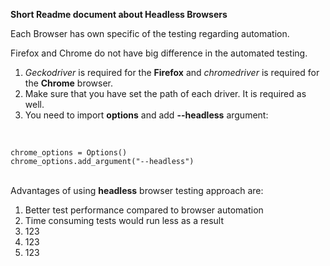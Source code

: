 <b>Short Readme document about Headless Browsers</b>

Each Browser has own specific of the testing regarding automation.

Firefox and Chrome do not have big difference in the automated testing.
<br>
1. <i>Geckodriver</i> is required for the <b>Firefox</b> and <i>chromedriver</i> is required for the <b>Chrome</b> browser.
2. Make sure that you have set the path of each driver. It is required as well.
3. You need to import <b>options</b> and add <b>--headless</b> argument:
<br>

<code>chrome_options = Options()</code>
<br>
<code>chrome_options.add_argument("--headless")</code>

<br>
Advantages of using <b>headless</b> browser testing approach are:
<br>

<ol>
   <li>Better test performance compared to browser automation</li>
   <li>Time consuming tests would run less as a result</li>
   <li>123</li>
   <li>123</li>
   <li>123</li>
</ol>
